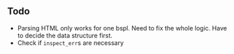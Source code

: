 ## Todo

- Parsing HTML only works for one bspl. Need to fix the whole logic. Have to decide the data structure first.
- Check if `inspect_err`s are necessary
